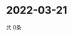 # 2022-03-21
  共 0条

  <!-- BEGIN -->
  <!-- 最后更新时间Mon Mar 21 2022 17:09:47 GMT+0000 (Coordinated Universal Time) -->
  
  <!-- END -->
  
  